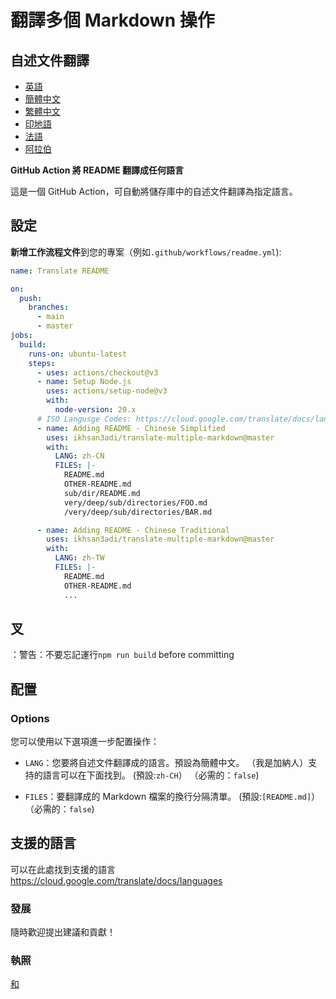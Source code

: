 # 翻譯多個 Markdown 操作

## 自述文件翻譯

-   [英語](README.md)
-   [簡體中文](README.zh-CN.md)
-   [繁體中文](README.zh-TW.md)
-   [印地語](README.hi.md)
-   [法語](README.fr.md)
-   [阿拉伯](README.ar.md)

**GitHub Action 將 README 翻譯成任何語言**

這是一個 GitHub Action，可自動將儲存庫中的自述文件翻譯為指定語言。

## 設定

**新增工作流程文件**到您的專案（例如`.github/workflows/readme.yml`):

```yaml
name: Translate README

on:
  push:
    branches:
      - main
      - master
jobs:
  build:
    runs-on: ubuntu-latest
    steps:
      - uses: actions/checkout@v3
      - name: Setup Node.js
        uses: actions/setup-node@v3
        with:
          node-version: 20.x
      # ISO Langusge Codes: https://cloud.google.com/translate/docs/languages
      - name: Adding README - Chinese Simplified
        uses: ikhsan3adi/translate-multiple-markdown@master
        with:
          LANG: zh-CN
          FILES: |-
            README.md
            OTHER-README.md
            sub/dir/README.md
            very/deep/sub/directories/FOO.md
            /very/deep/sub/directories/BAR.md

      - name: Adding README - Chinese Traditional
        uses: ikhsan3adi/translate-multiple-markdown@master
        with:
          LANG: zh-TW
          FILES: |-
            README.md
            OTHER-README.md
            ...
```

## 叉

：警告：不要忘記運行`npm run build` before committing

## 配置

### Options

您可以使用以下選項進一步配置操作：

-   `LANG`：您要將自述文件翻譯成的語言。預設為簡體中文。 （我是加納人）支持的語言可以在下面找到。
    (預設:`zh-CH`） （必需的：`false`)

-   `FILES`：要翻譯成的 Markdown 檔案的換行分隔清單。 (預設:`[README.md]`） （必需的：`false`)

## 支援的語言

可以在此處找到支援的語言<https://cloud.google.com/translate/docs/languages>

### 發展

隨時歡迎提出建議和貢獻！

### 執照

[和](./LICENSE)
